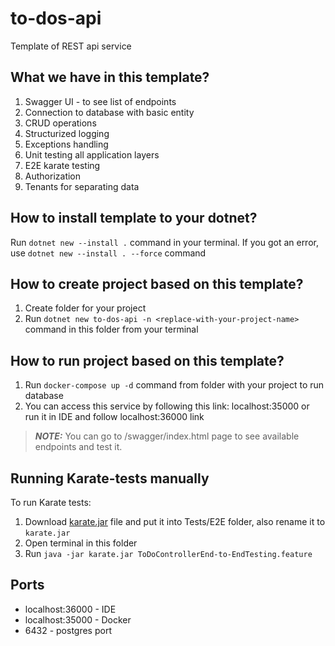 # to-dos-api
Template of REST api service

## What we have in this template?
1. Swagger UI - to see list of endpoints
2. Connection to database with basic entity
3. CRUD operations
4. Structurized logging
5. Exceptions handling
6. Unit testing all application layers
7. E2E karate testing
8. Authorization
9. Tenants for separating data

## How to install template to your dotnet?
Run `dotnet new --install .` command in your terminal.
If you got an error, use `dotnet new --install . --force` command

## How to create project based on this template?
1. Create folder for your project
2. Run `dotnet new to-dos-api -n <replace-with-your-project-name>` command in this folder from your terminal
## How to run project based on this template?
1. Run `docker-compose up -d` command from folder with your project to run database
2. You can access this service by following this link: localhost:35000 or run it in IDE and follow localhost:36000 link
> **_NOTE:_**  You can go to /swagger/index.html page to see available endpoints and test it.

## Running Karate-tests manually
To run Karate tests:
1. Download [karate.jar](https://github.com/karatelabs/karate/releases/download/v1.4.1/karate-1.4.1.jar) file and put it into Tests/E2E folder, also rename it to `karate.jar`
2. Open terminal in this folder
3. Run `java -jar karate.jar ToDoControllerEnd-to-EndTesting.feature`

## Ports
- localhost:36000 - IDE
- localhost:35000 - Docker
- 6432 - postgres port